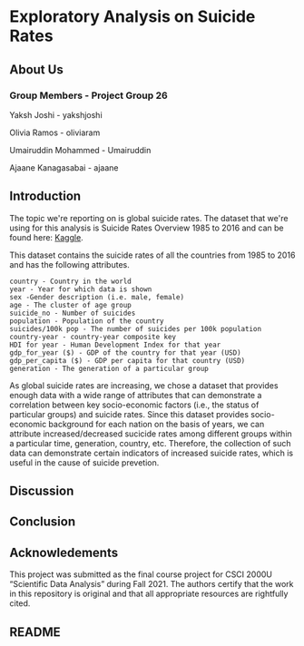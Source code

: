 # Exploratory Analysis on Suicide Rates 

## About Us

### Group Members - Project Group 26
Yaksh Joshi - yakshjoshi

Olivia Ramos - oliviaram

Umairuddin Mohammed - Umairuddin

Ajaane Kanagasabai - ajaane


## Introduction

The topic we're reporting on is global suicide rates. The dataset that we're using for this analysis is Suicide Rates Overview 1985 to 2016 and can be found here:
[Kaggle](https://www.kaggle.com/russellyates88/suicide-rates-overview-1985-to-2016 "Kaggle").

This dataset contains the suicide rates of all the countries from 1985 to 2016 and has the following attributes.

	country - Country in the world
	year - Year for which data is shown
	sex -Gender description (i.e. male, female)
	age - The cluster of age group
	suicide_no - Number of suicides
	population - Population of the country
	suicides/100k pop - The number of suicides per 100k population
	country-year - country-year composite key
	HDI for year - Human Development Index for that year
	gdp_for_year ($) - GDP of the country for that year (USD)
	gdp_per_capita ($) - GDP per capita for that country (USD)
	generation - The generation of a particular group

As global suicide rates are increasing, we chose a dataset that provides enough data with a wide range of attributes that can demonstrate a correlation between
key socio-economic factors (i.e., the status of particular groups) and suicide rates. Since this dataset provides socio-economic background for each nation on 
the basis of years, we can attribute increased/decreased sucicide rates among different groups within a particular time, generation, country, etc. Therefore, 
the collection of such data can demonstrate certain indicators of increased suicide rates, which is useful in the cause of suicide prevetion. 


## Discussion

## Conclusion

## Acknowledements
This project was submitted as the final course project for CSCI 2000U “Scientific Data Analysis” during Fall 2021. The authors certify that the work in this 
repository is original and that all appropriate resources are rightfully cited.


## README
